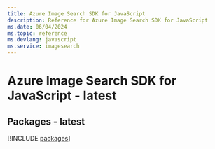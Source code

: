 ```yaml
---
title: Azure Image Search SDK for JavaScript
description: Reference for Azure Image Search SDK for JavaScript
ms.date: 06/04/2024
ms.topic: reference
ms.devlang: javascript
ms.service: imagesearch
---
```

# Azure Image Search SDK for JavaScript - latest
## Packages - latest
[!INCLUDE [packages](image-search-index.md)]